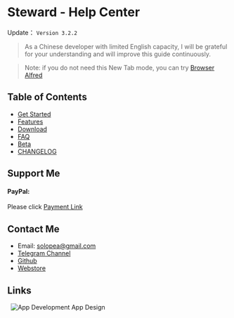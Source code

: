 Steward - Help Center
=======

Update： `Version 3.2.2`

> As a Chinese developer with limited English capacity, I will be grateful for your understanding and will improve this guide continuously.

> Note: if you do not need this New Tab mode, you can try [Browser Alfred](https://chrome.google.com/webstore/detail/jglmompgeddkbcdamdknmebaimldkkbl)

Table of Contents
---

- [Get Started](guide.md)
- [Features](features.md)
- [Download](download.md)
- [FAQ](FAQ.md)
- [Beta](Beta.md)
- [CHANGELOG](CHANGELOG.md)

Support Me
---
<div>
    <h4>PayPal:</h4> Please click <a href="https://paypal.me/tomasy/5" target="_blank">Payment Link</a>
</div>

## Contact Me
* Email: solopea@gmail.com
* [Telegram Channel](https://t.me/chromesteward)
* [Github](https://github.com/solobat/Steward/issues/new)
* [Webstore](https://chrome.google.com/webstore/detail/dnkhdiodfglfckibnfcjbgddcgjgkacd/support)

Links
---
<a style="text-decoration: none;" href=""> 
    <img src="https://s3-ap-southeast-1.amazonaws.com/tobyblog/EDM/hellotoby_approvedpros_english.png" alt="App Development App Design" height="auto" width="auto" /> 
</a>